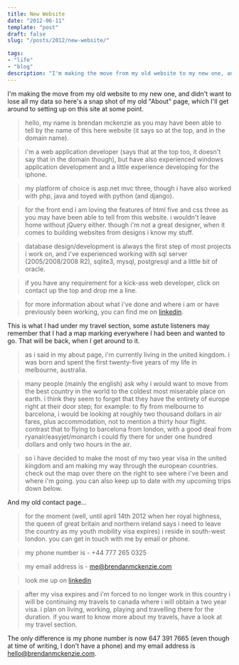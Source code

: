 ```yaml
---
title: New Website
date: "2012-06-11"
template: "post"
draft: false
slug: "/posts/2012/new-website/"

tags:
- "life"
- "blog"
description: "I'm making the move from my old website to my new one, and didn't want to lose all my data so here's a snap shot of my old 'About' page, which I'll get around to setting up on this site at some point."
---
```

I'm making the move from my old website to my new one, and didn't want to lose all my data so here's a snap shot of my old "About" page, which I'll get around to setting up on this site at some point.

> hello, my name is brendan mckenzie as you may have been able to tell by the name of this here website (it says so at the top, and in the domain name).

> i'm a web application developer (says that at the top too, it doesn't say that in the domain though), but have also experienced windows application development and a little experience developing for the iphone.

> my platform of choice is asp.net mvc three, though i have also worked with php, java and toyed with python (and django).

> for the front end i am loving the features of html five and css three as you may have been able to tell from this website. i wouldn't leave home without jQuery either. though i'm not a great designer, when it comes to building websites from designs i know my stuff.

> database design/development is always the first step of most projects i work on, and i've experienced working with sql server (2005/2008/2008 R2), sqlite3, mysql, postgresql and a little bit of oracle.

> if you have any requirement for a kick-ass web developer, click on contact up the top and drop me a line.

> for more information about what i've done and where i am or have previously been working, you can find me on [linkedin](http://ca.linkedin.com/in/brendanmckenzie).

This is what I had under my travel section, some astute listeners may remember that I had a map marking everywhere I had been and wanted to go.  That will be back, when I get around to it.

> as i said in my about page, i'm currently living in the united kingdom. i was born and spent the first twenty-five years of my life in melbourne, australia.

> many people (mainly the english) ask why i would want to move from the best country in the world to the coldest most miserable place on earth. i think they seem to forget that they have the entirety of europe right at their door step; for example: to fly from melbourne to barcelona, i would be looking at roughly two thousand dollars in air fares, plus accommodation, not to mention a thirty hour flight. contrast that to flying to barcelona from london, with a good deal from ryanair/easyjet/monarch i could fly there for under one hundred dollars and only two hours in the air.

> so i have decided to make the most of my two year visa in the united kingdom and am making my way through the european countries. check out the map over there on the right to see where i've been and where i'm going. you can also keep up to date with my upcoming trips down below.

And my old contact page...

> for the moment (well, until april 14th 2012 when her royal highness, the queen of great britain and northern ireland says i need to leave the country as my youth mobility visa expires) i reside in south-west london. you can get in touch with me by email or phone.

> my phone number is - +44 777 265 0325

> my email address is - <me@brendanmckenzie.com>

> look me up on [linkedin](http://ca.linkedin.com/in/brendanmckenzie)

> after my visa expires and i'm forced to no longer work in this country i will be continuing my travels to canada where i will obtain a two year visa. i plan on living, working, playing and travelling there for the duration. if you want to know more about my travels, have a look at my travel section.

The only difference is my phone number is now 647 391 7665 (even though at time of writing, I don't have a phone) and my email address is <hello@brendanmckenzie.com>.